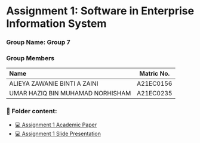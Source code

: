 # Assignment 1: Software in Enterprise Information System
### Group Name: Group 7
### Group Members

| Name                                     | Matric No. |
| :---------------------------------------- | :-------------: |
| ALIEYA ZAWANIE BINTI A ZAINI           |A21EC0156      |
| UMAR HAZIQ BIN MUHAMAD NORHISHAM              |A21EC0235     |

### 📂 Folder content:
* [💻 Assignment 1 Academic Paper](https://github.com/mikhaiIy/Academic-Paper-EIS-2024/blob/main/group%207/Academic%20Paper%20EIS%20Group%207.pdf)
* [💻 Assignment 1  Slide Presentation](https://github.com/AlieyaZawanie/Academic-Paper-EIS-2024/blob/main/group%207/Slide%20Presentation%20EIS%20Group%207.pdf)
